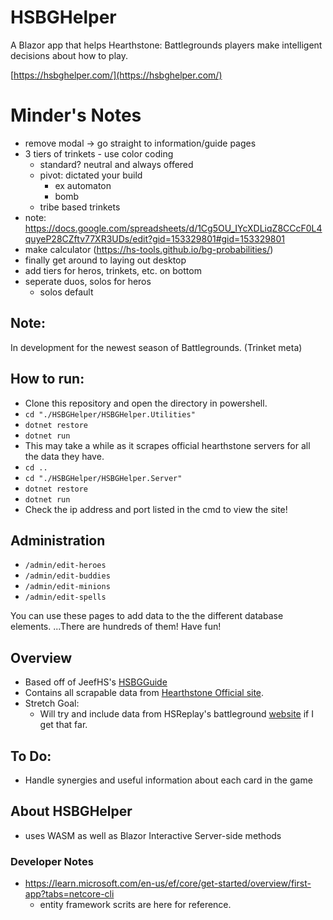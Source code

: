 # HSBGHelper
A Blazor app that helps Hearthstone: Battlegrounds players make intelligent decisions about how to play.


[https://hsbghelper.com/](https://hsbghelper.com/)

# Minder's Notes
- remove modal -> go straight to information/guide pages
- 3 tiers of trinkets - use color coding
    - standard? neutral and always offered
    - pivot: dictated your build
        - ex automaton
        - bomb
    - tribe based trinkets
- note: https://docs.google.com/spreadsheets/d/1Cg5OU_IYcXDLiqZ8CCcF0L4quyeP28CZftv77XR3UDs/edit?gid=153329801#gid=153329801
- make calculator (https://hs-tools.github.io/bg-probabilities/)
- finally get around to laying out desktop
- add tiers for heros, trinkets, etc. on bottom
- seperate duos, solos for heros
    - solos default


## Note:
In development for the newest season of Battlegrounds. (Trinket meta)

## How to run:
- Clone this repository and open the directory in powershell.
- `cd "./HSBGHelper/HSBGHelper.Utilities"`
- `dotnet restore`
- `dotnet run`
- This may take a while as it scrapes official hearthstone servers for all the data they have.
- `cd ..`
- `cd "./HSBGHelper/HSBGHelper.Server"`
- `dotnet restore`
- `dotnet run`
- Check the ip address and port listed in the cmd to view the site!

## Administration
- `/admin/edit-heroes`
- `/admin/edit-buddies`
- `/admin/edit-minions`
- `/admin/edit-spells`

You can use these pages to add data to the the different database elements. ...There are hundreds of them! Have fun!

## Overview
- Based off of JeefHS's [HSBGGuide](hsbgguide.com.)
- Contains all scrapable data from [Hearthstone Official site](https://hearthstone.blizzard.com/en-us/battlegrounds).
- Stretch Goal:
    - Will try and include data from HSReplay's battleground [website](https://hsreplay.net/battlegrounds/heroes/) if I get that far. 

## To Do:
- Handle synergies and useful information about each card in the game

## About HSBGHelper
- uses WASM as well as Blazor Interactive Server-side methods

### Developer Notes
- https://learn.microsoft.com/en-us/ef/core/get-started/overview/first-app?tabs=netcore-cli
    - entity framework scrits are here for reference.